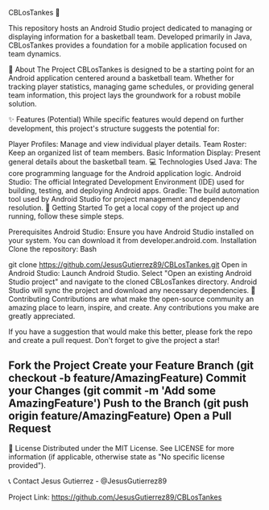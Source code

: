 CBLosTankes 🏀

This repository hosts an Android Studio project dedicated to managing or displaying information for a basketball team. Developed primarily in Java, CBLosTankes provides a foundation for a mobile application focused on team dynamics.

🎯 About The Project
CBLosTankes is designed to be a starting point for an Android application centered around a basketball team. Whether for tracking player statistics, managing game schedules, or providing general team information, this project lays the groundwork for a robust mobile solution.

✨ Features (Potential)
While specific features would depend on further development, this project's structure suggests the potential for:

Player Profiles: Manage and view individual player details.
Team Roster: Keep an organized list of team members.
Basic Information Display: Present general details about the basketball team.
💻 Technologies Used
Java: The core programming language for the Android application logic.
Android Studio: The official Integrated Development Environment (IDE) used for building, testing, and deploying Android apps.
Gradle: The build automation tool used by Android Studio for project management and dependency resolution.
🚀 Getting Started
To get a local copy of the project up and running, follow these simple steps.

Prerequisites
Android Studio: Ensure you have Android Studio installed on your system. You can download it from developer.android.com.
Installation
Clone the repository:
Bash

git clone https://github.com/JesusGutierrez89/CBLosTankes.git
Open in Android Studio:
Launch Android Studio.
Select "Open an existing Android Studio project" and navigate to the cloned CBLosTankes directory.
Android Studio will sync the project and download any necessary dependencies.
🤝 Contributing
Contributions are what make the open-source community an amazing place to learn, inspire, and create. Any contributions you make are greatly appreciated.

If you have a suggestion that would make this better, please fork the repo and create a pull request. Don't forget to give the project a star!

Fork the Project
Create your Feature Branch (git checkout -b feature/AmazingFeature)
Commit your Changes (git commit -m 'Add some AmazingFeature')
Push to the Branch (git push origin feature/AmazingFeature)
Open a Pull Request
-----

📄 License
Distributed under the MIT License. See LICENSE for more information (if applicable, otherwise state as "No specific license provided").

📞 Contact
Jesus Gutierrez - @JesusGutierrez89

Project Link: https://github.com/JesusGutierrez89/CBLosTankes
